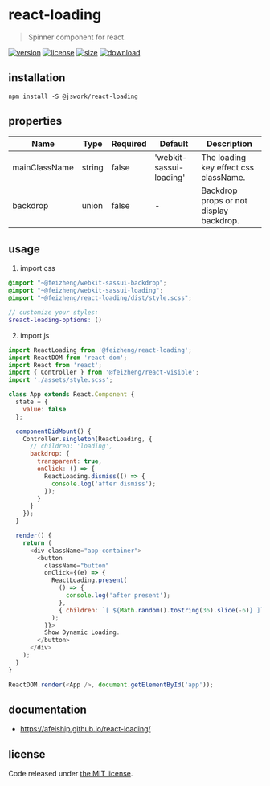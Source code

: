 # react-loading
> Spinner component for react.

[![version][version-image]][version-url]
[![license][license-image]][license-url]
[![size][size-image]][size-url]
[![download][download-image]][download-url]

## installation
```shell
npm install -S @jswork/react-loading
```

## properties
| Name          | Type   | Required | Default                 | Description                             |
| ------------- | ------ | -------- | ----------------------- | --------------------------------------- |
| mainClassName | string | false    | 'webkit-sassui-loading' | The loading key effect css className.   |
| backdrop      | union  | false    | -                       | Backdrop props or not display backdrop. |


## usage
1. import css
  ```scss
  @import "~@feizheng/webkit-sassui-backdrop";
  @import "~@feizheng/webkit-sassui-loading";
  @import "~@feizheng/react-loading/dist/style.scss";

  // customize your styles:
  $react-loading-options: ()
  ```
2. import js
  ```js
  import ReactLoading from '@feizheng/react-loading';
  import ReactDOM from 'react-dom';
  import React from 'react';
  import { Controller } from '@feizheng/react-visible';
  import './assets/style.scss';

  class App extends React.Component {
    state = {
      value: false
    };

    componentDidMount() {
      Controller.singleton(ReactLoading, {
        // children: 'loading',
        backdrop: {
          transparent: true,
          onClick: () => {
            ReactLoading.dismiss(() => {
              console.log('after dismiss');
            });
          }
        }
      });
    }

    render() {
      return (
        <div className="app-container">
          <button
            className="button"
            onClick={(e) => {
              ReactLoading.present(
                () => {
                  console.log('after present');
                },
                { children: `[ ${Math.random().toString(36).slice(-6)} ]` }
              );
            }}>
            Show Dynamic Loading.
          </button>
        </div>
      );
    }
  }

  ReactDOM.render(<App />, document.getElementById('app'));
  ```

## documentation
- https://afeiship.github.io/react-loading/


## license
Code released under [the MIT license](https://github.com/afeiship/react-loading/blob/master/LICENSE.txt).

[version-image]: https://img.shields.io/npm/v/@jswork/react-loading
[version-url]: https://npmjs.org/package/@jswork/react-loading

[license-image]: https://img.shields.io/npm/l/@jswork/react-loading
[license-url]: https://github.com/afeiship/react-loading/blob/master/LICENSE.txt

[size-image]: https://img.shields.io/bundlephobia/minzip/@jswork/react-loading
[size-url]: https://github.com/afeiship/react-loading/blob/master/dist/react-loading.min.js

[download-image]: https://img.shields.io/npm/dm/@jswork/react-loading
[download-url]: https://www.npmjs.com/package/@jswork/react-loading
